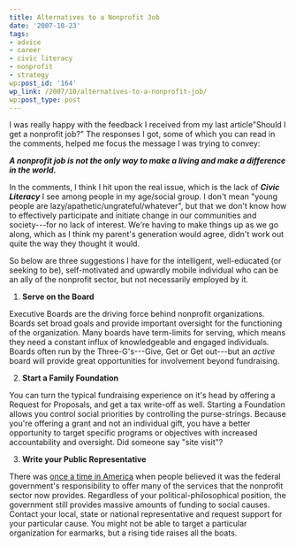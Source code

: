 ```yaml
---
title: Alternatives to a Nonprofit Job
date: '2007-10-23'
tags:
- advice
- career
- civic literacy
- nonprofit
- strategy
wp:post_id: '164'
wp_link: /2007/10/alternatives-to-a-nonprofit-job/
wp:post_type: post
---
```


I was really happy with the feedback I received from my last article"Should I get a nonprofit job?" The responses I got, some of which you can read in the comments, helped me focus the message I was trying to convey:

_**A nonprofit job is not the only way to make a living and make a difference in the world.**_

In the comments, I think I hit upon the real issue, which is the lack of _**Civic Literacy**_ I see among people in my age/social group. I don't mean "young people are lazy/apathetic/ungrateful/whatever", but that we don't know how to effectively participate and initiate change in our communities and society---for no lack of interest. We're having to make things up as we go along, which as I think my parent's generation would agree, didn't work out quite the way they thought it would.

So below are three suggestions I have for the intelligent, well-educated (or seeking to be), self-motivated and upwardly mobile individual who can be an ally of the nonprofit sector, but not necessarily employed by it.

1. **Serve on the Board**

Executive Boards are the driving force behind nonprofit organizations. Boards set broad goals and provide important oversight for the functioning of the organization. Many boards have term-limits for serving, which means they need a constant influx of knowledgeable and engaged individuals. Boards often run by the Three-G's---Give, Get or Get out---but an _active_ board will provide great opportunities for involvement beyond fundraising.

2. **Start a Family Foundation**

You can turn the typical fundraising experience on it's head by offering a Request for Proposals, and get a tax write-off as well. Starting a Foundation allows you control social priorities by controlling the purse-strings. Because you're offering a grant and not an individual gift, you have a better opportunity to target specific programs or objectives with increased accountability and oversight. Did someone say "site visit"?

3. **Write your Public Representative**

There was [once a time in America](http://en.wikipedia.org/wiki/Four_Freedoms) when people believed it was the federal government's responsibility to offer many of the services that the nonprofit sector now provides. Regardless of your political-philosophical position, the government still provides massive amounts of funding to social causes. Contact your local, state or national representative and request support for your particular cause. You might not be able to target a particular organization for earmarks, but a rising tide raises all the boats.

